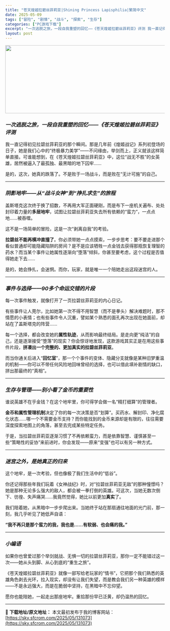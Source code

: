 ```yaml
---
title: "苍天煌姬拉碧丝菲莉亚|Shining Princess Lapisphilia|繁简中文"
date: 2025-05-09
tags: ["冒险", "剧情", "战斗", "探索", "生存"]
categories: ["PC游戏下载"]
excerpt: "一次逃脱之旅，一段自我重塑的回忆——《苍天煌姬拉碧丝菲莉亚》评测 我一直记得初见拉碧丝菲莉亚的那个瞬间。那是几年前《煌姬战记》系列初登场的日子，她是我们心中的“终极暴力美学”——不问缘由，举剑而上，正义就该这样简单直接。可谁能想到，在《苍天煌姬拉碧丝菲莉亚》中，这位“战无不胜”的女英雄，居然被逼入了&hellip;"
layout: post
---
```


<img class="aligncenter size-full wp-image-131074" src="https://sky.sfcrom.com/wp-content/uploads/2025/05/2025050901075884.webp" alt="" width="660" height="215" />
<h3 class="" data-start="77" data-end="119"><em data-start="81" data-end="119"><strong data-start="82" data-end="118">一次逃脱之旅，一段自我重塑的回忆——《苍天煌姬拉碧丝菲莉亚》评测</strong></em></h3>
<p class="" data-start="121" data-end="252">我一直记得初见拉碧丝菲莉亚的那个瞬间。那是几年前《煌姬战记》系列初登场的日子，她是我们心中的“终极暴力美学”——不问缘由，举剑而上，正义就该这样简单直接。可谁能想到，在《苍天煌姬拉碧丝菲莉亚》中，这位“战无不胜”的女英雄，居然被逼入了最孤独、最黑暗的地下囚牢……</p>
<p class="" data-start="254" data-end="290">是的，这次，她真的跌落了。不是败于一场战斗，而是败在“无计可施”的自己。</p>


<hr class="" data-start="292" data-end="295" />

<h3 class="" data-start="297" data-end="330"><em data-start="301" data-end="330"><strong data-start="302" data-end="329">阴影地牢——从“战斗女神”到“挣扎求生”的旅程</strong></em></h3>
<p class="" data-start="332" data-end="414">盖斯塔克这次终于换了招数，不再用大军正面硬刚，而是布下一座机关遍布、处处封印着力量的<strong data-start="374" data-end="382">多层地牢</strong>，试图让拉碧丝菲莉亚失去所有依赖的“蛮力”，一点点地……被吞噬。</p>
<p class="" data-start="416" data-end="441">这不是一场简单的冒险，这是一次“剥离自我”的考验。</p>
<p class="" data-start="443" data-end="563"><strong data-start="443" data-end="458">拉碧丝不能再横冲直撞了</strong>。你必须带她一点点摸索，一步步思考：要不要走进那个看似普通却可能隐藏陷阱的房间？是不是应该牺牲一点金钱去获得那瓶恢复理智的药水？而当某个事件让她属性逐渐向“堕落”倾斜，你甚至要考虑，这个过程是否值得她走下去……</p>
<p class="" data-start="565" data-end="600">是的，她会挣扎，会迷惘。而你，玩家，就是唯一一个陪她走出这段迷宫的人。</p>


<hr class="" data-start="602" data-end="605" />

<h3 class="" data-start="607" data-end="635"><em data-start="611" data-end="635"><strong data-start="612" data-end="634">事件与选择——90多个命运交错的片段</strong></em></h3>
<p class="" data-start="637" data-end="664">每一次事件触发，就像打开了一页拉碧丝菲莉亚的内心日记。</p>
<p class="" data-start="666" data-end="750">有些事件让人莞尔，比如她第一次不得不用智慧（而不是拳头）解决难题时，那不情愿的小表情；也有些事件令人沉重，譬如某个熟悉的面孔再次出现在她面前，却站在了盖斯塔克的阵营……</p>
<p class="" data-start="752" data-end="858">每一个选择，都会改变她的<strong data-start="764" data-end="772">属性轨迹</strong>，从而影响最终结局。是走向更“纯洁”的自己，还是逐渐接受“堕落”的现实？你会惊讶地发现，这款游戏其实正是在用这些事件片段，<strong data-start="833" data-end="857">拼凑出一个完整的、更加真实的拉碧丝菲莉亚</strong>。</p>
<p class="" data-start="860" data-end="948">而当你通关后进入“<strong data-start="869" data-end="876">回忆室</strong>”，那一个个事件的变体、隐藏分支就像是某种旧梦重温的机制——你可以不带任何风险地回味曾经的选择，也可以借此填补剧情的缺口，拼出那最终的“真相”。</p>


<hr class="" data-start="950" data-end="953" />

<h3 class="" data-start="955" data-end="982"><em data-start="959" data-end="982"><strong data-start="960" data-end="981">生存与管理——别小看了金币的重要性</strong></em></h3>
<p class="" data-start="984" data-end="1020">谁说英雄不在乎金钱？在这个地牢里，你可得学会做一名“精打细算”的管理者。</p>
<p class="" data-start="1022" data-end="1122"><strong data-start="1022" data-end="1035">金币和属性管理机制</strong>决定了你的每一次决策是否“划算”。买药水、解封印、净化腐化状态……哪一个不需要金币支持？而你能找到的金币来源却是有限的，往往需要深度探索地图上的角落，甚至去完成某些特定任务。</p>
<p class="" data-start="1124" data-end="1194">于是，当拉碧丝菲莉亚逐渐习惯了不再依赖蛮力，而是依靠智慧、谨慎甚至一些“策略性的妥协”来前进时，你会发现——原来“变强”也可以有另一种方式。</p>


<hr class="" data-start="1196" data-end="1199" />

<h3 class="" data-start="1201" data-end="1223"><em data-start="1205" data-end="1223"><strong data-start="1206" data-end="1222">迷宫之外，是她真正的归来</strong></em></h3>
<p class="" data-start="1225" data-end="1252">这个地牢，是一次考验，但也像极了我们生活中的“低谷”。</p>
<p class="" data-start="1254" data-end="1357">你还记得那些年我们玩着《女神战纪》时，对“拉碧丝菲莉亚无敌”的那种憧憬吗？她是那种无论多么强大的敌人，都会被一拳打倒的英雄。可这次，当她无数次倒下、彷徨、失声痛哭……我竟然觉得，她比以前更加<strong data-start="1349" data-end="1355">真实</strong>了。</p>
<p class="" data-start="1359" data-end="1409">我们陪着她，从黑暗中一步步爬出来。当她终于站在那扇通往地面的光门前，那一刻，我几乎听见了她低声自语：</p>
<p class="" data-start="1411" data-end="1444"><strong data-start="1411" data-end="1444">“我不再只是那个蛮力的我，我也是……有软弱、也会痛的我。”</strong></p>


<hr class="" data-start="1446" data-end="1449" />

<h3 class="" data-start="1451" data-end="1464"><em data-start="1455" data-end="1464"><strong data-start="1456" data-end="1463">小编语</strong></em></h3>
<p class="" data-start="1466" data-end="1523">如果你也曾爱过那个举剑就战、无惧一切的拉碧丝菲莉亚，那你一定不能错过这一次——她从头到脚、从心到底的“重生之旅”。</p>
<p class="" data-start="1525" data-end="1625">《苍天煌姬拉碧丝菲莉亚》就像一部写给老玩家的“情书”，它把那个我们熟悉的英雄角色剥去光环，拉入现实，却没有让我们失望，而是教会我们另一种英雄的模样——不是永远强大，而是在脆弱中坚持，在黑暗中不忘仰望。</p>
<p class="" data-start="1627" data-end="1660">愿你也能陪她，一起走出那座地牢。重拾那份早已泛黄，却仍温热的回忆。</p>

---
📖 **下载地址/原文地址：** 本文最初发布于我的博客网站：[https://sky.sfcrom.com/2025/05/131073](https://sky.sfcrom.com/2025/05/131073)
